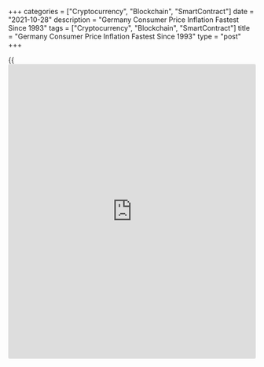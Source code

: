 +++
categories = ["Cryptocurrency", "Blockchain", "SmartContract"]
date = "2021-10-28"
description = "Germany Consumer Price Inflation Fastest Since 1993"
tags = ["Cryptocurrency", "Blockchain", "SmartContract"]
title = "Germany Consumer Price Inflation Fastest Since 1993"
type = "post"
+++

{{<iframe id="large-banner" src="https://www.bounty.group/#slide=11.0" width="100%" height="600" scrolling="no" style="border: 0px solid rgb(216, 221, 230); border-radius: 3px;">}}

Germany's consumer price inflation accelerated the most since 1993,
largely driven by higher energy prices, preliminary data from Destatis
showed on Thursday.

Consumer price inflation advanced to 4.5 percent in October from 4.1
percent in September. The rate was also above economists' forecast of
4.4 percent. A similar higher price growth was last seen in October
1993.

The harmonized index of consumer prices grew 4.6 percent on year after
climbing 4.1 percent in September. The expected rate was 4.5 percent.
Final data is due on November 10.

Prices of goods increased 7 percent, following a 6.1 percent rise in
September. Meanwhile, growth in services eased marginally to 2.4 percent
from 2.5 percent.  
  
Energy prices surged 18.6 percent from the last year and food prices
were up 4.4 percent.

On a monthly basis, consumer prices and harmonized prices gained 0.5
percent each in October. Monthly consumer price inflation matched the
flash estimate, while harmonized consumer prices were expected to grow
moderately by 0.4 percent.

Elsewhere, the German Chamber of Commerce and Industry, DIHK downgraded
its growth outlook for this year to 2.3 percent from 3.0 percent. The
[economy][1] is projected to grow 3.6 percent in 2022.

The DIHK said the situation is good at the moment, but the outlook is
disappointing. The lobby does not expect a sustainable, investment-
driven upturn.

According to the DIHK survey, companies estimate their current
[business][2] situation much better than they did in early summer.
However, expectations for the next twelve months are lower than would be
necessary for a sustainable catch-up process.

Monthly data released by the Federal Labor Agency, earlier in the day,
showed that the number of people out of work decreased by 39,000 in
October after falling 31,000 in September. This was bigger than the
economists' forecast of -20,000.

The jobless rate fell to 5.4 percent in October, in line with
expectations, from 5.5 percent in September.

For comments and feedback [contact](https://www.playgroundfx.com/contact/): editorial@rtt[news](https://www.letsplayfx.com/blog/forex-news-website/).com

[Economic News][1]

 **What parts of the world are seeing the best (and worst) economic
performances lately? Click[here][3] to check out our [Econ Scorecard][3]
and find out! See up-to-the-moment [ranking](https://www.playgroundfx.com/blog/crypto-exchange-ranking/)s for the best and worst
performers in [GDP][4], [unemployment rate][5], [inflation][6] and much
more.**

   1. www.rtt[news](https://www.letsplayfx.com/blog/forex-news-website/).com/Content/EconomicNews.aspx
   2. www.rtt[news](https://www.letsplayfx.com/blog/forex-news-website/).com/Content/Business.aspx
   3. www.rtt[news](https://www.letsplayfx.com/blog/forex-news-website/).com/economic-scorecard/world-rank/unemployment-rate/highest-performance.aspx
   4. www.rtt[news](https://www.letsplayfx.com/blog/forex-news-website/).com/economic-scorecard/world-rank/GDP/highest-performance.aspx
   5. www.rtt[news](https://www.letsplayfx.com/blog/forex-news-website/).com/economic-scorecard/world-rank/unemployment-rate/lowest-performance.aspx
   6. www.rtt[news](https://www.letsplayfx.com/blog/forex-news-website/).com/economic-scorecard/world-rank/CPI/highest-performance.aspx